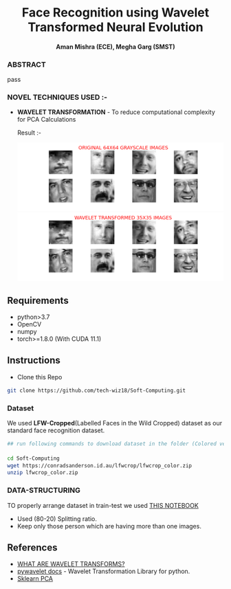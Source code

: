 <h1 align="center">Face Recognition using Wavelet Transformed Neural Evolution</h1>
<h4 align="center"> Aman Mishra (ECE), Megha Garg (SMST) </h4>

### ABSTRACT

pass

### NOVEL TECHNIQUES USED :-

 - **WAVELET TRANSFORMATION** - To reduce computational complexity for PCA Calculations

    Result :-

    <img src= "assets/gray_64X64.png"> </br>
    <img src= "assets/wavelet_35X35.png"> </br>


## Requirements

 - python>3.7</br>
 - OpenCV
 - numpy
 - torch>=1.8.0 (With CUDA 11.1)

## Instructions

 * Clone this Repo
```bash
git clone https://github.com/tech-wiz18/Soft-Computing.git
```

### Dataset

We used **LFW-Cropped**(Labelled Faces in the Wild Cropped) dataset as our standard face recognition dataset.

```bash
## run following commands to download dataset in the folder (Colored version)

cd Soft-Computing
wget https://conradsanderson.id.au/lfwcrop/lfwcrop_color.zip 
unzip lfwcrop_color.zip
```

### DATA-STRUCTURING

TO properly arrange dataset in train-test we used [THIS NOTEBOOK](notebooks/data_prepare.ipynb)

 - Used (80-20) Splitting ratio.
 - Keep only those person which are having more than one images.


## References
 * [WHAT ARE WAVELET TRANSFORMS?](https://en.wikipedia.org/wiki/Wavelet_transform)
 * [pywavelet docs](https://pywavelets.readthedocs.io/en/latest/ref/2d-dwt-and-idwt.html#ref-dwt2) - Wavelet Transformation Library for python.
 * [Sklearn PCA](https://scikit-learn.org/stable/modules/generated/sklearn.decomposition.PCA.html)